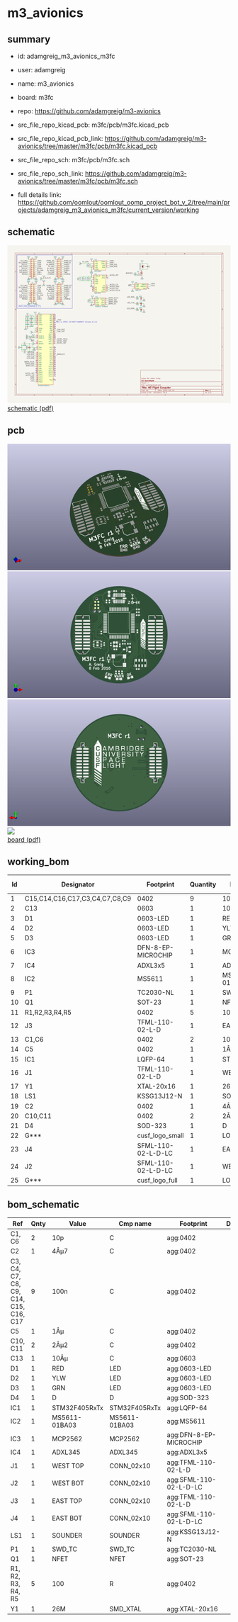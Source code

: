 # m3_avionics
 
## summary 
* id: adamgreig_m3_avionics_m3fc
* user: adamgreig
* name: m3_avionics
* board: m3fc
* repo: https://github.com/adamgreig/m3-avionics
* src_file_repo_kicad_pcb: m3fc/pcb/m3fc.kicad_pcb
* src_file_repo_kicad_pcb_link: https://github.com/adamgreig/m3-avionics/tree/master/m3fc/pcb/m3fc.kicad_pcb


* src_file_repo_sch: m3fc/pcb/m3fc.sch
* src_file_repo_sch_link: https://github.com/adamgreig/m3-avionics/tree/master/m3fc/pcb/m3fc.sch
* full details link: https://github.com/oomlout/oomlout_oomp_project_bot_v_2/tree/main/projects/adamgreig_m3_avionics_m3fc/current_version/working  

## schematic  
![](working_schematic_600.png)  
[schematic (pdf)](working_schematic.pdf) 






















## pcb  
![](working_3d_600.png) 
![](working_3d_front_600.png)  
![](working_3d_back_600.png)  
![](working_600.png)  
[board (pdf)](working.pdf)  

## working_bom
| Id | Designator | Footprint | Quantity | Designation | Supplier and ref |  | None | 
| --- | --- | --- | --- | --- | --- | --- | --- | 
| 1 | C15,C14,C16,C17,C3,C4,C7,C8,C9 | 0402 | 9 | 100n |  |  | [''] | 
| 2 | C13 | 0603 | 1 | 10Âµ |  |  | [''] | 
| 3 | D1 | 0603-LED | 1 | RED |  |  | [''] | 
| 4 | D2 | 0603-LED | 1 | YLW |  |  | [''] | 
| 5 | D3 | 0603-LED | 1 | GRN |  |  | [''] | 
| 6 | IC3 | DFN-8-EP-MICROCHIP | 1 | MCP2562 |  |  | [''] | 
| 7 | IC4 | ADXL3x5 | 1 | ADXL345 |  |  | [''] | 
| 8 | IC2 | MS5611 | 1 | MS5611-01BA03 |  |  | [''] | 
| 9 | P1 | TC2030-NL | 1 | SWD_TC |  |  | [''] | 
| 10 | Q1 | SOT-23 | 1 | NFET |  |  | [''] | 
| 11 | R1,R2,R3,R4,R5 | 0402 | 5 | 100 |  |  | [''] | 
| 12 | J3 | TFML-110-02-L-D | 1 | EAST TOP |  |  | [''] | 
| 13 | C1,C6 | 0402 | 2 | 10p |  |  | [''] | 
| 14 | C5 | 0402 | 1 | 1Âµ |  |  | [''] | 
| 15 | IC1 | LQFP-64 | 1 | STM32F405RxTx |  |  | [''] | 
| 16 | J1 | TFML-110-02-L-D | 1 | WEST TOP |  |  | [''] | 
| 17 | Y1 | XTAL-20x16 | 1 | 26M |  |  | [''] | 
| 18 | LS1 | KSSG13J12-N | 1 | SOUNDER |  |  | [''] | 
| 19 | C2 | 0402 | 1 | 4Âµ7 |  |  | [''] | 
| 20 | C10,C11 | 0402 | 2 | 2Âµ2 |  |  | [''] | 
| 21 | D4 | SOD-323 | 1 | D |  |  | [''] | 
| 22 | G*** | cusf_logo_small | 1 | LOGO |  |  | [''] | 
| 23 | J4 | SFML-110-02-L-D-LC | 1 | EAST BOT |  |  | [''] | 
| 24 | J2 | SFML-110-02-L-D-LC | 1 | WEST BOT |  |  | [''] | 
| 25 | G*** | cusf_logo_full | 1 | LOGO |  |  | [''] | 


## bom_schematic
| Ref | Qnty | Value | Cmp name | Footprint | Description | Vendor | DNP | 
| --- | --- | --- | --- | --- | --- | --- | --- | 
| C1, C6 | 2 | 10p | C | agg:0402 |  |  |  | 
| C2 | 1 | 4Âµ7 | C | agg:0402 |  |  |  | 
| C3, C4, C7, C8, C9, C14, C15, C16, C17 | 9 | 100n | C | agg:0402 |  |  |  | 
| C5 | 1 | 1Âµ | C | agg:0402 |  |  |  | 
| C10, C11 | 2 | 2Âµ2 | C | agg:0402 |  |  |  | 
| C13 | 1 | 10Âµ | C | agg:0603 |  |  |  | 
| D1 | 1 | RED | LED | agg:0603-LED |  |  |  | 
| D2 | 1 | YLW | LED | agg:0603-LED |  |  |  | 
| D3 | 1 | GRN | LED | agg:0603-LED |  |  |  | 
| D4 | 1 | D | D | agg:SOD-323 |  |  |  | 
| IC1 | 1 | STM32F405RxTx | STM32F405RxTx | agg:LQFP-64 |  |  |  | 
| IC2 | 1 | MS5611-01BA03 | MS5611-01BA03 | agg:MS5611 |  |  |  | 
| IC3 | 1 | MCP2562 | MCP2562 | agg:DFN-8-EP-MICROCHIP |  |  |  | 
| IC4 | 1 | ADXL345 | ADXL345 | agg:ADXL3x5 |  |  |  | 
| J1 | 1 | WEST TOP | CONN_02x10 | agg:TFML-110-02-L-D |  |  |  | 
| J2 | 1 | WEST BOT | CONN_02x10 | agg:SFML-110-02-L-D-LC |  |  |  | 
| J3 | 1 | EAST TOP | CONN_02x10 | agg:TFML-110-02-L-D |  |  |  | 
| J4 | 1 | EAST BOT | CONN_02x10 | agg:SFML-110-02-L-D-LC |  |  |  | 
| LS1 | 1 | SOUNDER | SOUNDER | agg:KSSG13J12-N |  |  |  | 
| P1 | 1 | SWD_TC | SWD_TC | agg:TC2030-NL |  |  |  | 
| Q1 | 1 | NFET | NFET | agg:SOT-23 |  |  |  | 
| R1, R2, R3, R4, R5 | 5 | 100 | R | agg:0402 |  |  |  | 
| Y1 | 1 | 26M | SMD_XTAL | agg:XTAL-20x16 |  |  |  | 



